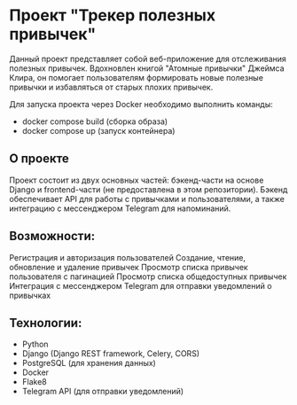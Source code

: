 # Проект "Трекер полезных привычек"
Данный проект представляет собой веб-приложение для отслеживания полезных привычек. Вдохновлен книгой "Атомные привычки" Джеймса Клира, он помогает пользователям формировать новые полезные привычки и избавляться от старых плохих привычек.

Для запуска проекта через Docker необходимо выполнить команды:
   - docker compose build (сборка образа)
   - docker compose up (запуск контейнера)

## О проекте
Проект состоит из двух основных частей: бэкенд-части на основе Django и frontend-части (не предоставлена в этом репозитории). Бэкенд обеспечивает API для работы с привычками и пользователями, а также интеграцию с мессенджером Telegram для напоминаний.

## Возможности:
Регистрация и авторизация пользователей
Создание, чтение, обновление и удаление привычек
Просмотр списка привычек пользователя с пагинацией
Просмотр списка общедоступных привычек
Интеграция с мессенджером Telegram для отправки уведомлений о привычках

## Технологии:
- Python
- Django (Django REST framework, Celery, CORS)
- PostgreSQL (для хранения данных)
- Docker
- Flake8
- Telegram API (для отправки уведомлений)

